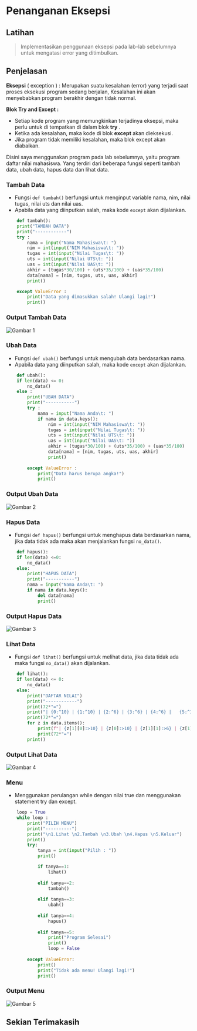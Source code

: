 # Penanganan Eksepsi

## Latihan

>Implementasikan penggunaan eksepsi pada lab-lab sebelumnya untuk mengatasi error yang ditimbulkan.

## Penjelasan

**Eksepsi** ( exception ) : Merupakan suatu kesalahan (error) yang terjadi saat proses eksekusi program sedang berjalan, Kesalahan ini akan menyebabkan program berakhir dengan tidak normal.

**Blok Try and Except :**
* Setiap kode program yang memungkinkan terjadinya eksepsi, maka
perlu untuk di tempatkan di dalam blok **try** .
* Ketika ada kesalahan, maka kode di blok **except** akan dieksekusi.
* Jika program tidak memiliki kesalahan, maka blok except
akan diabaikan.

Disini saya menggunakan program pada lab sebelumnya, yaitu program daftar nilai mahasiswa. Yang terdiri dari beberapa fungsi seperti tambah data, ubah data, hapus data dan lihat data. 

### Tambah Data

* Fungsi `def tambah()` berfungsi untuk menginput variable nama, nim, nilai tugas, nilai uts dan nilai uas. 
* Apabila data yang diinputkan salah, maka kode `except` akan dijalankan.

```python
    def tambah():
    print("TAMBAH DATA")
    print("------------")
    try :
        nama = input("Nama Mahasiswa\t: ")
        nim = int(input("NIM Mahasiswa\t: "))
        tugas = int(input("Nilai Tugas\t: "))
        uts = int(input("Nilai UTS\t: "))
        uas = int(input("Nilai UAS\t: "))
        akhir = (tugas*30/100) + (uts*35/100) + (uas*35/100)
        data[nama] = [nim, tugas, uts, uas, akhir]
        print()

    except ValueError :
        print("Data yang dimasukkan salah! Ulangi lagi!")
        print()
```
### Output Tambah Data

![Gambar 1](screenshot/tambah1.png)

### Ubah Data

* Fungsi `def ubah()` berfungsi untuk mengubah data berdasarkan nama.
* Apabila data yang diinputkan salah, maka kode `except` akan dijalankan.

```python
    def ubah():
    if len(data) <= 0:
        no_data()
    else :
        print("UBAH DATA")
        print("-----------")
        try :
            nama = input("Nama Anda\t: ")
            if nama in data.keys():
                nim = int(input("NIM Mahasiswa\t: "))
                tugas = int(input("Nilai Tugas\t: "))
                uts = int(input("Nilai UTS\t: "))
                uas = int(input("Nilai UAS\t: "))
                akhir = (tugas*30/100) + (uts*35/100) + (uas*35/100)
                data[nama] = [nim, tugas, uts, uas, akhir]
                print()
                
        except ValueError :
            print("Data harus berupa angka!")
            print()
```
### Output Ubah Data

![Gambar 2](screenshot/ubah1.png)

### Hapus Data

* Fungsi `def hapus()` berfungsi untuk menghapus data berdasarkan nama, jika data tidak ada maka akan menjalankan fungsi `no_data()`. 

```python
    def hapus():
    if len(data) <=0:
        no_data()
    else:
        print("HAPUS DATA")
        print("-----------")
        nama = input("Nama Anda\t: ")
        if nama in data.keys():
            del data[nama]
            print()
```
### Output Hapus Data

![Gambar 3](screenshot/hapus1.png)

### Lihat Data

* Fungsi `def lihat()` berfungsi untuk melihat data, jika data tidak ada maka fungsi `no_data()` akan dijalankan.

```python
    def lihat():
    if len(data) <= 0:
        no_data()
    else:
        print("DAFTAR NILAI")
        print("------------")
        print(72*"=")
        print("| {0:^10} | {1:^10} | {2:^6} | {3:^6} | {4:^6} |   {5:^12}  |".format("NIM", "NAMA", "TUGAS", "UTS", "UAS", "NILAI AKHIR"))
        print(72*"=")
        for z in data.items():
            print(f"| {z[1][0]:>10} | {z[0]:>10} | {z[1][1]:>6} | {z[1][2]:>6} | {z[1][3]:>6} |   {z[1][4]:>12}  |") 
            print(72*"=")
        print()
```
### Output Lihat Data

![Gambar 4](screenshot/lihat1.png)

### Menu

* Menggunakan perulangan while dengan nilai true dan menggunakan statement try dan except.

```python
    loop = True
    while loop :
        print("PILIH MENU")
        print("----------")
        print("\n1.Lihat \n2.Tambah \n3.Ubah \n4.Hapus \n5.Keluar")
        print()
        try:
            tanya = int(input("Pilih : "))
            print()

            if tanya==1:
                lihat()
        
            elif tanya==2: 
                tambah()
        
            elif tanya==3: 
                ubah()
        
            elif tanya==4: 
                hapus()
        
            elif tanya==5:
                print("Program Selesai")
                print()
                loop = False
            
        except ValueError:
            print()
            print("Tidak ada menu! Ulangi lagi!")
            print()
```
### Output Menu

![Gambar 5](screenshot/menu1.png)

## Sekian Terimakasih